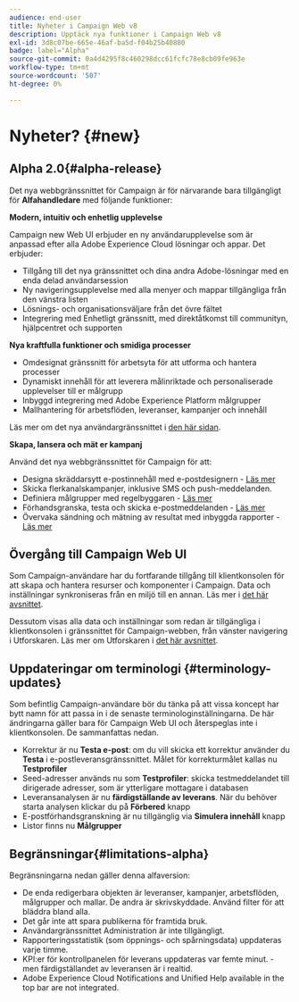 ```yaml
---
audience: end-user
title: Nyheter i Campaign Web v8
description: Upptäck nya funktioner i Campaign Web v8
exl-id: 3d8c07be-665e-46af-ba5d-f04b25b40880
badge: label="Alpha"
source-git-commit: 0a4d4295f8c460298dcc61fcfc78e8cb09fe963e
workflow-type: tm+mt
source-wordcount: '507'
ht-degree: 0%

---
```



# Nyheter? {#new}

## Alpha 2.0{#alpha-release}

Det nya webbgränssnittet för Campaign är för närvarande bara tillgängligt för **Alfahandledare** med följande funktioner:

**Modern, intuitiv och enhetlig upplevelse**

Campaign new Web UI erbjuder en ny användarupplevelse som är anpassad efter alla Adobe Experience Cloud lösningar och appar. Det erbjuder:

* Tillgång till det nya gränssnittet och dina andra Adobe-lösningar med en enda delad användarsession
* Ny navigeringsupplevelse med alla menyer och mappar tillgängliga från den vänstra listen
* Lösnings- och organisationsväljare från det övre fältet
* Integrering med Enhetligt gränssnitt, med direktåtkomst till communityn, hjälpcentret och supporten

**Nya kraftfulla funktioner och smidiga processer**

* Omdesignat gränssnitt för arbetsyta för att utforma och hantera processer
* Dynamiskt innehåll för att leverera målinriktade och personaliserade upplevelser till er målgrupp
* Inbyggd integrering med Adobe Experience Platform målgrupper
* Mallhantering för arbetsflöden, leveranser, kampanjer och innehåll

Läs mer om det nya användargränssnittet i [den här sidan](../get-started/user-interface.md).

**Skapa, lansera och mät er kampanj**

Använd det nya webbgränssnittet för Campaign för att:

* Designa skräddarsytt e-postinnehåll med e-postdesignern - [Läs mer](../content/edit-content.md)
* Skicka flerkanalskampanjer, inklusive SMS och push-meddelanden.
* Definiera målgrupper med regelbyggaren - [Läs mer](../audience/about-audiences.md)
* Förhandsgranska, testa och skicka e-postmeddelanden - [Läs mer](../monitor/prepare-send.md)
* Övervaka sändning och mätning av resultat med inbyggda rapporter - [Läs mer](../reporting/delivery-reports.md)


## Övergång till Campaign Web UI

Som Campaign-användare har du fortfarande tillgång till klientkonsolen för att skapa och hantera resurser och komponenter i Campaign. Data och inställningar synkroniseras från en miljö till en annan. Läs mer i [det här avsnittet](../get-started/get-started.md#about-campaign-client-consoleac-client).

Dessutom visas alla data och inställningar som redan är tillgängliga i klientkonsolen i gränssnittet för Campaign-webben, från vänster navigering i Utforskaren. Läs mer om Utforskaren i [det här avsnittet](../get-started/user-interface.md#explorer-user-interface-explorer).


## Uppdateringar om terminologi {#terminology-updates}

Som befintlig Campaign-användare bör du tänka på att vissa koncept har bytt namn för att passa in i de senaste terminologinställningarna. De här ändringarna gäller bara för Campaign Web UI och återspeglas inte i klientkonsolen. De sammanfattas nedan.

* Korrektur är nu **Testa e-post**: om du vill skicka ett korrektur använder du **Testa** i e-postleveransgränssnittet. Målet för korrekturmålet kallas nu **Testprofiler**
* Seed-adresser används nu som **Testprofiler**: skicka testmeddelandet till dirigerade adresser, som är ytterligare mottagare i databasen
* Leveransanalysen är nu **färdigställande av leverans**. När du behöver starta analysen klickar du på **Förbered** knapp
* E-postförhandsgranskning är nu tillgänglig via **Simulera innehåll** knapp
* Listor finns nu **Målgrupper**

## Begränsningar{#limitations-alpha}

Begränsningarna nedan gäller denna alfaversion:

* De enda redigerbara objekten är leveranser, kampanjer, arbetsflöden, målgrupper och mallar. De andra är skrivskyddade. Använd filter för att bläddra bland alla.
* Det går inte att spara publikerna för framtida bruk.
* Användargränssnittet Administration är inte tillgängligt.
* Rapporteringsstatistik (som öppnings- och spårningsdata) uppdateras varje timme.
* KPI:er för kontrollpanelen för leverans uppdateras var femte minut. - men färdigställandet av leveransen är i realtid.
* Adobe Experience Cloud Notifications and Unified Help available in the top bar are not integrated.

